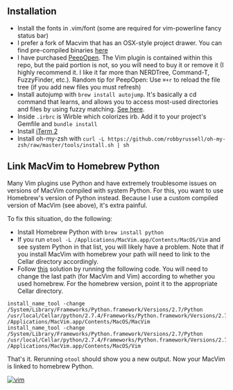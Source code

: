 ## Installation

* Install the fonts in .vim/font (some are required for vim-powerline fancy status bar)
* I prefer a fork of Macvim that has an OSX-style project drawer. You can find pre-compiled binaries [here](http://pineapple.io/resources/add-file-browser-to-macvim)
* I have purchased [PeepOpen](http://pineapple.io/resources/peepopen-command-t-like-file-navigation). The Vim plugin is contained within this repo, but the paid portion is not, so you will need to buy it or remove it (I highly recommend it. I like it far more than NERDTree, Command-T, FuzzyFinder, etc.). Random tip for PeepOpen: Use `⌘+r` to reload the file tree (if you add new files you must refresh) 
* Install autojump with `brew install autojump`. It's basically a cd command that learns, and allows you to access most-used directories and files by using fuzzy matching. [See here](https://github.com/joelthelion/autojump).
* Inside `.irbrc` is Wirble which colorizes irb. Add it to your project's Gemfile and `bundle install`
* Install [iTerm 2](http://www.iterm2.com/)
* Install oh-my-zsh with `curl -L https://github.com/robbyrussell/oh-my-zsh/raw/master/tools/install.sh | sh`
 
## Link MacVim to Homebrew Python

Many Vim plugins use Python and have extremely troublesome issues on versions of MacVim compiled with system Python. For this, you want to use Homebrew's version of Python instead. Because I use a custom compiled version of MacVim (see above), it's extra painful.

To fix this situation, do the following:

* Install Homebrew Python with `brew install python`
* If you run `otool -L /Applications/MacVim.app/Contents/MacOS/Vim` and see system Python in that list, you will likely have a problem. Note that if you install MacVim with homebrew your path will need to link to the Cellar directory accordingly.
* Follow [this](https://github.com/Valloric/YouCompleteMe/issues/241#issuecomment-16466715) solution by running the following code. You will need to change the last path (for MacVim and Vim) according to whether you used homebrew. For the homebrew version, point it to the appropriate Cellar directory.

```
install_name_tool -change /System/Library/Frameworks/Python.framework/Versions/2.7/Python /usr/local/Cellar/python/2.7.4/Frameworks/Python.framework/Versions/2.7/Python /Applications/MacVim.app/Contents/MacOS/MacVim
install_name_tool -change /System/Library/Frameworks/Python.framework/Versions/2.7/Python /usr/local/Cellar/python/2.7.4/Frameworks/Python.framework/Versions/2.7/Python /Applications/MacVim.app/Contents/MacOS/Vim
```

That's it. Rerunning `otool` should show you a new output. Now your MacVim is linked to homebrew Python.

[![vim](https://raw.github.com/9mm/dotfiles/master/.vim/screenshot.png)](https://raw.github.com/9mm/dotfiles/master/.vim/screenshot.png)
